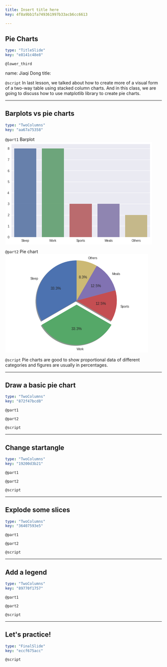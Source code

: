 ```yaml
---
title: Insert title here
key: 4f8a9bb1fa749361997b33acb6cc6613

---
```

## Pie Charts

```yaml
type: "TitleSlide"
key: "e8141c48e8"
```

`@lower_third`

name: Jiaqi Dong
title: 


`@script`
In last lesson, we talked about how to create more of a visual form of a two-way table using stacked column charts. And in this class, we are going to discuss how to use matplotlib library to create pie charts.


---
## Barplots vs pie charts

```yaml
type: "TwoColumns"
key: "aa67a75358"
```

`@part1`
Barplot
![Barplot](data:image/png;base64,iVBORw0KGgoAAAANSUhEUgAAAdkAAAFKCAYAAABRtSXvAAAABHNCSVQICAgIfAhkiAAAAAlwSFlz%0AAAALEgAACxIB0t1+/AAAADl0RVh0U29mdHdhcmUAbWF0cGxvdGxpYiB2ZXJzaW9uIDMuMC4yLCBo%0AdHRwOi8vbWF0cGxvdGxpYi5vcmcvOIA7rQAAGONJREFUeJzt3X10jHf+//HXTEaOE7cjTcZNKZvV%0AtWTROtYqeseWxnKKaqKIo/aGovU9tpVmBVvV/lhbFK2e0q1NQtMqrdquWpZWi6BCpduelp4ibkNu%0A3CQhMvP9o1+zm18lk27nncjk+fhL4son7+tynXnOdc1IHD6fzycAABB0zpoeAACAUEVkAQAwQmQB%0AADBCZAEAMEJkAQAwQmQBADDiCvaCubkXgr0kAAA3rKioRhX+HVeyAAAYIbIAABghsgAAGCGyAAAY%0AIbIAABghsgAAGCGyAAAYIbIAABghsgAAGAn4E58uXbqkadOmqbCwUKWlpZo4caL69OlTHbMBAFCr%0ABYzsunXr1K5dO02dOlWnT5/WmDFjtHHjxuqYDQCAWi3g7WK3262CggJJ0vnz5+V2u82HAgAgFDh8%0APp8v0Ebjxo3T0aNHdf78eb388svq2rVrhdvyCwIAAHVJZb8gIODt4nfeeUctW7bUihUr9MUXXyg5%0AOVlr166tcHu3O0IuV1ilaz46u+Kvr+teTBkalHWmvJ4SlHVC0cKE2TU9AoA6ImBk9+3bp969e0uS%0AOnTooDNnzqisrExhYdcPaX5+UcBv6vV6v+eYdUew7gR4vQFvUNRZ3G0BEEw/6Ffd3XLLLTpw4IAk%0A6fjx42rQoEGFgQUAAP8W8Eo2Pj5eycnJGjVqlK5evapZs2ZVw1gAANR+ASPboEEDLVq0qDpmAQAg%0ApPATnwAAMEJkAQAwQmQBADBCZAEAMEJkAQAwQmQBADBCZAEAMEJkAQAwQmQBADBCZAEAMEJkAQAw%0AQmQBADBCZAEAMEJkAQAwQmQBADBCZAEAMEJkAQAwQmQBADBCZAEAMEJkAQAwQmQBADBCZAEAMEJk%0AAQAwQmQBADBCZAEAMEJkAQAwQmQBADDiCrTBm2++qfXr1/s/zs7OVlZWlulQAACEgoCRHT58uIYP%0AHy5J2r17t/7+97+bDwUAQCj4XreLly5dqkcffdRqFgAAQkqVI/vpp5+qRYsWioqKspwHAICQEfB2%0A8TVr1qzRkCFDAm7ndkfI5QqrdBunk/dbVSQqqlFQ1nE6HUFZJxQF6xgDQCBVjmxmZqamT58ecLv8%0A/KKA23i93qp+2zonN/dCUNbxen1BWScUBesYA4BU+RP3Kl1Snj59Wg0aNFB4eHjQhgIAINRVKbK5%0Aublq1qyZ9SwAAISUKkU2NjZWy5cvt54FAICQwjuQAAAwQmQBADBCZAEAMEJkAQAwQmQBADBCZAEA%0AMEJkAQAwQmQBADBCZAEAMEJkAQAwQmQBADBCZAEAMEJkAQAwQmQBADBCZAEAMEJkAQAwQmQBADBC%0AZAEAMEJkAQAwQmQBADBCZAEAMEJkAQAwQmQBADBCZAEAMEJkAQAwQmQBADBCZAEAMFKlyK5fv16D%0ABw/W0KFDtW3bNuORAAAIDQEjm5+fr6VLl2rVqlVatmyZtmzZUh1zAQBQ67kCbbBz50717NlTDRs2%0AVMOGDTV79uzqmAsAgFovYGRzcnJUUlKi8ePH6/z585o8ebJ69uxZ4fZud4RcrrBK13Q6eSm4IlFR%0AjYKyjtPpCMo6oShYxxgAAgkYWUkqKCjQkiVLdOLECSUmJmrr1q1yOK7/IJ6fXxRwPa/X+/2mrENy%0Acy8EZR2v1xeUdUJRsI4xAEiVP3EPeEkZGRmp2267TS6XS23atFGDBg2Ul5cX1AEBAAhFASPbu3dv%0A7dq1S16vV/n5+SoqKpLb7a6O2QAAqNUC3i72eDzq37+/HnroIUnS9OnTeU0VAIAqqNJrsgkJCUpI%0ASLCeBQCAkMIlKQAARogsAABGiCwAAEaILAAARogsAABGiCwAAEaILAAARogsAABGiCwAAEaILAAA%0ARogsAABGiCwAAEaILAAARogsAABGiCwAAEaILAAARogsAABGiCwAAEaILAAARogsAABGiCwAAEaI%0ALAAARogsAABGiCwAAEaILAAARogsAABGXIE2yMzM1OOPP6727dtLkm699ValpKSYDwYAQG0XMLKS%0A9POf/1wvvPCC9SwAAIQUbhcDAGCkSpE9dOiQxo8frxEjRujjjz+2ngkAgJAQ8HZx27ZtNWnSJN1/%0A//06duyYEhMTtWnTJoWHh193e7c7Qi5XWKVrOp1cQFckKqpRUNZxOh1BWScUBesYA0AgASPr8XgU%0AFxcnSWrTpo1uuukmnT59Wq1bt77u9vn5RQG/qdfr/Z5j1h25uReCso7X6wvKOqEoWMcYAKTKn7gH%0AvKRcv369VqxYIUnKzc3VuXPn5PF4gjcdAAAhKuCV7L333qvf//732rJli0pLSzVr1qwKbxUDAIB/%0ACxjZhg0batmyZdUxCwAAIYV3IAEAYITIAgBghMgCAGCEyAIAYITIAgBghMgCAGCEyAIAYITIAgBg%0AhMgCAGCEyAIAYITIAgBghMgCAGCEyAIAYITIAgBghMgCAGCEyAIAYITIAgBghMgCAGCEyAIAYITI%0AAgBghMgCAGCEyAIAYITIAgBghMgCAGCEyAIAYITIAgBghMgCAGCkSpEtKSlRv379tHbtWut5AAAI%0AGVWK7EsvvaQmTZpYzwIAQEgJGNnDhw/r0KFDuvvuu6thHAAAQocr0AZz585VSkqK3n777Sot6HZH%0AyOUKq3Qbp5OXgisSFdUoKOs4nY6grBOKgnWMASCQSiP79ttvq2vXrmrdunWVF8zPLwq4jdfrrfJ6%0AdU1u7oWgrOP1+oKyTigK1jEGAKnyJ+6VRnbbtm06duyYtm3bplOnTik8PFzNmzfXHXfcEfQhAQAI%0ANZVGduHChf4/L168WK1atSKwAABUES+OAgBgJOAbn66ZPHmy5RwAAIQcrmQBADBCZAEAMEJkAQAw%0AQmQBADBCZAEAMEJkAQAwQmQBADBCZAEAMEJkAQAwQmQBADBCZAEAMEJkAQAwQmQBADBCZAEAMEJk%0AAQAwQmQBADBCZAEAMEJkAQAwQmQBADBCZAEAMEJkAQAwQmQBADBCZAEAMEJkAQAwQmQBADBCZAEA%0AMOIKtEFxcbGSkpJ07tw5Xb58WY8++qjuueee6pgNAIBaLWBkt27dqtjYWP3mN7/R8ePH9cgjjxBZ%0AAACqIGBk4+Li/H8+efKkPB6P6UAAAISKgJG9JiEhQadOndKyZcss5wEAIGRUObKvv/66Pv/8cz3x%0AxBNav369HA7HdbdzuyPkcoVVupbTyfutKhIV1Sgo6zid1//3QfCO8ZbH/ico64Sqvi8sCMo6L/y/%0Ad4OyTih6LGlQTY+AAAJGNjs7W5GRkWrRooV++tOfqqysTHl5eYqMjLzu9vn5RQG/qdfr/f6T1hG5%0AuReCso7X6wvKOqEoeMeY87gynMv2gnWM8cNU9sQ94CXl3r179eqrr0qSzp49q6KiIrnd7uBNBwBA%0AiAoY2YSEBOXl5enhhx/Wb3/7W82YMYPbvQAAVEHA28X169fXn//85+qYBQCAkMIlKQAARogsAABG%0AiCwAAEaILAAARogsAABGiCwAAEaILAAARogsAABGiCwAAEaILAAARogsAABGiCwAAEaILAAARogs%0AAABGiCwAAEaILAAARogsAABGiCwAAEaILAAARogsAABGiCwAAEaILAAARogsAABGiCwAAEaILAAA%0ARogsAABGiCwAAEZcVdlo3rx5+uSTT3T16lX97ne/03333Wc9FwAAtV7AyO7atUtfffWVMjIylJ+f%0AryFDhhBZAACqIGBku3fvrs6dO0uSGjdurOLiYpWVlSksLMx8OAAAarOAr8mGhYUpIiJCkrRmzRrd%0AeeedBBYAgCqo0muykrR582atWbNGr776aqXbud0Rcrkqj7DTyfutKhIV1Sgo6zidjqCsE4qCd4w5%0AjyvDuWwvWMd41z/mB2WdUPSLX/7+B319lSK7fft2LVu2TMuXL1ejRpX/o+bnFwVcz+v1Vm26Oig3%0A90JQ1vF6fUFZJxQF7xhzHleGc9kex9heVY5xZU92Akb2woULmjdvnl577TU1bdr0+00HAEAdFjCy%0A7733nvLz8zVlyhT/5+bOnauWLVuaDgYAQG0XMLLx8fGKj4+vjlkAAAgpvHMDAAAjRBYAACNEFgAA%0AI0QWAAAjRBYAACNEFgAAI0QWAAAjRBYAACNEFgAAI0QWAAAjRBYAACNEFgAAI0QWAAAjRBYAACNE%0AFgAAI0QWAAAjRBYAACNEFgAAI0QWAAAjRBYAACNEFgAAI0QWAAAjRBYAACNEFgAAI0QWAAAjRBYA%0AACNEFgAAI1WK7Jdffql+/fopLS3Neh4AAEJGwMgWFRVp9uzZ6tmzZ3XMAwBAyAgY2fDwcL3yyiuK%0Ajo6ujnkAAAgZroAbuFxyuQJu5ud2R8jlCqt0G6eTl4IrEhXVKCjrOJ2OoKwTioJ3jDmPK8O5bC9Y%0Ax/gwx7hCP/QYV72eVZSfXxRwG6/XG+xvGzJycy8EZR2v1xeUdUJR8I4x53FlOJftcYztVeUYVxZi%0AnooDAGCEyAIAYCTg7eLs7GzNnTtXx48fl8vl0vvvv6/FixeradOm1TEfAAC1VsDIxsbGKjU1tTpm%0AAQAgpHC7GAAAI0QWAAAjRBYAACNEFgAAI0QWAAAjRBYAACNEFgAAI0QWAAAjRBYAACNEFgAAI0QW%0AAAAjRBYAACNEFgAAI0QWAAAjRBYAACNEFgAAI0QWAAAjRBYAACNEFgAAI0QWAAAjRBYAACNEFgAA%0AI0QWAAAjRBYAACNEFgAAI0QWAAAjrqps9Oyzz+rAgQNyOBxKTk5W586drecCAKDWCxjZ3bt368iR%0AI8rIyNDhw4eVnJysjIyM6pgNAIBaLeDt4p07d6pfv36SpJiYGBUWFurixYvmgwEAUNsFjOzZs2fl%0Adrv9Hzdr1ky5ubmmQwEAEAocPp/PV9kGKSkpuuuuu/xXsyNGjNCzzz6rdu3aVcuAAADUVgGvZKOj%0Ao3X27Fn/x2fOnFFUVJTpUAAAhIKAke3Vq5fef/99SdJnn32m6OhoNWzY0HwwAABqu4DvLr799tvV%0AqVMnJSQkyOFwaObMmdUxFwAAtV7A12QBAMB/h5/4BACAESILAICRkIxsenq6HnroIY0aNUoPPvig%0AduzYodGjR+vLL7+s6dFCxqBBg3T06FH/x3Fxcfrggw/8H0+cOFHbt2+vdI2cnBwNHTrUbMba7Hrn%0A8H/r4sWL+uijj4I4XejIycnRT37yE+3fv7/c54cNG6akpKTvtRaPMd919OhRjR8/XsOGDdOQIUM0%0Ae/ZslZSU6MSJE/r0008lSUlJSdq6dWsNT2on5CKbk5OjN954Q+np6UpLS9P8+fP14osv1vRYIadH%0Ajx7as2ePJCkvL0/FxcX+jyXpwIED6tatW02NV6sF+xz+7LPP9PHHHwdxwtDSunVrbdiwwf/xkSNH%0AdP78+RqcKDR4vV5NnjxZY8aM0VtvvaV169apVatWSklJ0a5du/yRDXVV+gUBtcnFixd1+fJllZaW%0Aql69emrbtq3S0tI0evRo/98nJyersLBQZWVlmj59ujp06KC9e/fq+eefl8vlUosWLTR79mxlZWXp%0AlVdeUXh4uE6cOKH+/ftrwoQJNbyHN4YePXron//8p4YNG6Z9+/Zp8ODB+uSTTyRJhw8f1s0336yD%0ABw9qwYIFcrlc8ng8eu6557RhwwZ9+OGHOnPmjKZOnepf74MPPlBaWpqWLVumsLCwmtqtG0Jl53Bs%0AbKyys7N1+fJlLViwQK1atdK8efO0b98+lZWVaeTIkXrggQc0evRotW/fXpKUmZmpixcvqm3btmrV%0AqpUWLlyo+vXrKzIyUvPnz1e9evVqeI9rVpcuXbRjxw6VlZUpLCxMf/vb39SrVy+VlJRc93HB6XRq%0A2rRpOn36tIqKijR58mTdc889/vX+9a9/6Y9//KPCw8MVHh6uBQsWqHHjxjW4hzXjo48+Utu2bdWz%0AZ0//58aOHau+fftq06ZN8ng8atGihaRvz9G0tDSdPHlS8+fPV8eOHZWenq53331XTqdT/fr10yOP%0APKLFixfr2LFjysnJ0csvv6wpU6boypUrunLlimbMmKFOnTrV1O5WKOSuZDt06KDOnTurb9++SkpK%0A0nvvvaerV6/6/37lypXq06ePVq5cqVmzZmnu3LmSpGeeeUYvvvii/vrXvyoyMlIbN26UJGVnZ+tP%0Af/qTMjIy9Oabbyo/P79G9utG0717d39U9+7dqzvuuENlZWUqKSnRnj171KNHD82cOVMLFixQWlqa%0AmjRponfffVeSdPLkSaWnp8vj8Uj69srhpZde0vPPP1/nAytVfg673W6lpqZq0KBBWrlypfbs2aOv%0AvvpKr7/+ulauXKklS5b4f7Z4+/btNWPGDI0bN05xcXGKj49XWlqakpKSlJaWpoEDB6qgoKAmd/WG%0AUK9ePXXp0kWZmZmSpC1btuiuu+6SdP3HhcLCQvXu3VtpaWlatGiRFi9eXG69tWvXasSIEUpNTdWv%0Af/3rOvtjaL/++mt17Nix3OccDoc6duyo22+/XYmJierbt6//8ytWrFBiYqLWrVunY8eOaePGjVq9%0AerXS09O1adMmnThxQpJUWlqqVatWaefOnfJ4PEpNTdX8+fN17ty5at/Hqgi5K1lJmjdvng4fPqzt%0A27dr+fLlWr16ta79T6WsrCzl5eVp/fr1kqTi4mKdPXtWR44c0eTJkyVJRUVFcrvd8ng86tKlixo0%0AaCDp2wetY8eOlftZznVV06ZNFRERodOnT+vAgQOaMmWKOnfurP3792vv3r365S9/qU2bNvmfqV67%0AvdyxY0f97Gc/k8PhkPTt8Z84caLmzp2rRo0a1eQu3VAqOoevXRV07dpVH374obKzs9W9e3dJUkRE%0AhH784x/ryJEjknTdX0k5YMAAzZw5U4MGDdLAgQP56W3/Z8CAAdqwYYNuuukmeTweRUREVPi40Lhx%0AYx08eFAZGRlyOp3feaLSt29fzZo1S998843i4uIUExNTE7tU4xwOh8rKyr7zeZ/PJ6ez/PXdtZeW%0APB6PDhw4oIMHD+rIkSNKTEyUJF26dEnHjx+X9O/zumvXrlq4cKFmzJih++67T3feeafl7vzXQi6y%0APp9PV65cUUxMjGJiYjR69Gjdf//9/iuBevXqKSUlRbfddpv/awoLCxUdHa3U1NRya2VmZsrr9ZZb%0AG//Wo0cPbd++XQ6HQ/Xr11e3bt2UlZWlgwcP6sknnyx3vEpLS/1h/c/bk6dOndLgwYO1atUqzZkz%0Ap9r34UZU2Tl87Zj6fD45HA7/Mb2mtLTU/wB2vdvADzzwgPr06aPNmzdrwoQJWrRoUZ2NwH/q2bOn%0Ann76aUVFRal///6Svj1+13tcWLdunQoLC7Vq1SoVFBTowQcf/M5aa9as0datW5WUlKQnn3xSv/jF%0AL6ptX24UP/rRj7R69epyn/P5fDp06JD69OlT7vP/eQfL5/OpXr16uvvuu/X000+X227Xrl3+8zo6%0AOlrvvPOOMjMztXr1au3fv1+TJk0y2pv/XsjdLl6zZo1SUlL8D0YXLlyQ1+tVZGSkpG9ff9m8ebMk%0A6dChQ/rLX/6iJk2a+D+WpNTUVH3xxReSvn19pbi4WJcvX9ahQ4fUtm3bat6jG1ePHj2UkZGhrl27%0ASvr22ei2bdsUFRWl6OhoORwO/y2e3bt3KzY29jtrtGvXTrNmzdLRo0d5B+z/qewc3rt3ryRp//79%0AiomJUWxsrP8256VLl3T06FHdcsst5dZzOp3+J5lLly6Vy+VSfHy84uLidPjw4WrcsxtXeHi4unfv%0Arrfeekv33nuvJFX4uJCfn6+bb75ZTqdT//jHP3TlypVya6WlpamgoECDBw/WmDFj9Pnnn1fvztwg%0AevXqpZycnHL/6+C1115Tt27d1LRp03Iv4/3/OnXqpMzMTBUXF8vn8+mZZ55RSUlJuW127NihHTt2%0AqHfv3kpJSVF2drbZvvwQIXclO3ToUH399dcaPny4IiIidPXqVU2fPl0rVqyQJI0aNUpPPfWUHn74%0AYXm9Xv3hD3+QJM2ZM0dPPfWU/9lrfHy8srKyFBMTo+TkZH3zzTdKSEiok29gqEj37t01adIkjR8/%0AXpIUGRmpgoIC/epXv5IkzZ49W1OnTpXL5VLr1q01cOBA/236/+RwODRnzhyNHz9eb7zxRp3/2diV%0AncMnTpzQuHHjdOHCBS1evFgej0exsbEaOXKkrl69qqlTpyoiIqLceh07dtT8+fPVvHlztWzZUmPH%0AjlXjxo3VuHFjjR07tob28sYzYMAA5eXllXvZ4nqPCw0bNtSECRO0f/9+DRs2TM2bN9eSJUv8X9Om%0ATRs9/vjjatSokcLDw/Xcc8/VxO7UOKfTqRUrVmjmzJlatGiRfD6fYmNjNX36dGVlZWnatGlq1qzZ%0Adb+2ZcuWSkxM1MiRIxUWFqZ+/fqpfv365bZp06aNnnjiCS1fvlwOh0OPPfZYdezW98aPVaxEZmam%0A0tPT9cILL9T0KIBGjx6tlJQU3XrrrTU9CoAqCrnbxQAA3Ci4kgUAwAhXsgAAGCGyAAAYIbIAABgh%0AsgAAGCGyAAAYIbIAABj5X7vV0F8jOwl2AAAAAElFTkSuQmCC)


`@part2`
Pie chart
![Pie chart](data:image/png;base64,iVBORw0KGgoAAAANSUhEUgAAAcwAAAE9CAYAAACGFVI6AAAABHNCSVQICAgIfAhkiAAAAAlwSFlz%0AAAALEgAACxIB0t1+/AAAADl0RVh0U29mdHdhcmUAbWF0cGxvdGxpYiB2ZXJzaW9uIDMuMC4yLCBo%0AdHRwOi8vbWF0cGxvdGxpYi5vcmcvOIA7rQAAIABJREFUeJzs3Xd4XPWZ8P3vmSZp1Ltky7IsuYB7%0Ax8YFXABDYkLvJZB9spvNJtkneRKSXUiy2STP+/KyEEIaAWLAmOKYDgFcwLjIlm0kuajY6r2X0fR6%0A3j9khI0LkjzynJHuz3XlIhrN+c09lnTu+dVbUVVVRQghhBDnpQt1AEIIIUQ4kIQphBBCDIIkTCGE%0AEGIQJGEKIYQQgyAJUwghhBgESZhCCCHEIEjCFEIIIQbBEOoAhBDho76+nt/+9rd0dHQQCASYP38+%0AP/7xj+nu7qazs5PZs2fz05/+lGuuuYZVq1aFOlwhgkp6mEKIQQkEAnzve9/j/vvv5/XXX+fNN99k%0A/PjxPPLII+zfv58jR46EOkQhRpT0MIUQg7Jnzx5ycnJYunTpwGMPPPAAa9asYevWraSnp5OZmQlA%0AQUEBL730Ei0tLTz22GNMnz6dTZs28e6776LT6Vi7di0PPvggTz31FA0NDTQ2NvL000/z7//+73g8%0AHjweDz//+c+ZMWNGqN6uEGeQhCmEGJTq6mqmT59+2mOKojB9+nTsdjtr1qxhzZo1bNu2DUVReO65%0A53j11Vd58803iY2N5cMPP+SVV14B4M4772TdunUAeL1eXn755YGk+9vf/paGhgZqamou+nsU4nxk%0ASFYIMSiKouD3+894XFVVdLrTbyULFiwAID09HZvNxtGjR6mrq+O+++7jvvvuw26309TUBMDs2bMB%0AmDt3LsXFxfz85z+nrq6OlStXjvA7EmJopIcphBiU3NzcgR7i51RVpbKykhUrVpz2uF6vP+05RqOR%0AK6+8kl/96lenPW///v0YjUYA0tLSePvttykoKOCVV16huLiYf/u3fxuhdyPE0EkPUwgxKMuWLaOx%0AsZFPP/104LHnn3+eBQsWkJCQgM/nO+e1M2bMoKCgAKfTiaqq/PrXv8blcp32nPz8fPLz81m+fDmP%0APPIIx44dG7H3IsRwSA9TCDEoOp2O5557jl/84hc8+eSTqKrKzJkzefjhhykqKuKhhx4iKSnprNeO%0AGzeO++67j7vvvhu9Xs/atWuJjIw87TnZ2dn8+Mc/5tlnn0VRFL7//e9fjLclxKApUg9TCCGE+Goy%0AJCuEEEIMgiRMIYQQYhAkYQohhBCDIIt+hBgB/oBKR4+Dti4HXX0ubE4PdocXm7P/f/aT/7U5PNhd%0APnz+AKqqEgioTMlUufGS/aDoUFBAUdDpjOiNZgyGSPTGqJP/Pwq9MQqDMQq9MRpTZAIRUckYI2JC%0A/faFGJUkYQoxTH5/gPo2K43tNlq77LR19yfI1m47HT1O/IHhradzucHvc53lGz2Dul6nN2GKSiIi%0AKomIqOT+/5qTiYxJJyLq7KtYhRBfTRKmEIPg8weoa+mjstFCVWMvlY291Lb04fUFgv5abvdZkuUQ%0ABPweXLZWXLbWM76nN5oxx40nOi4Lc2wW5rgsIsySRIUYDEmYQpyF1eHhcEUHRyo7qWjopW6EkuPZ%0AeL2eEWvb73Vg7arA2lUx8JjeaMYcO57o+Gxik/KISchBpzeOWAxChCvZhykE4PX5Ka3ppvhEB8Un%0A2qlusjDMEdULlp3Qx4OXha5UlqIzEB2fTVzyFOKSp2GOG4+iyPpAISRhijGrtcvOvqMtFB1vp6Sm%0AG4/3zIPFQyHUCfPLDMZoYpOnEJ9yCQlpM9AbIr/6IiFGIRmSFWNKe4+DPcXN7D7cRGVDb6jDCQs+%0Ar52e1mJ6WotRdAbikqeRlDGH+NQZ6A2mUIcnxEUjCVOMel0WJ3sON7OnuInj9T3ImMrwqQEflo4S%0ALB0lKDoj8amXkpQ+h/jUS2XeU4x6kjDFqOT1+dld3MzWgjpKa7okSY4ANeClt+0IvW1H0OkjSEib%0AQWrWEmISJ4U6NCFGhCRMMaq0dTv4IL+GbQfq6bOP3GpTcbqA3013SyHdLYVExWaSmrWUpMz56A0R%0AoQ5NiKCRRT8i7AUCKp+Vt/GP/FoKy9tCtro1WLS26Ge4dIZIkjPnkzrhcqJi0kMdjhAXTHqYImw5%0A3T4+yK/lH/k1tHU7Qh2O+JKAz0VHQz4dDfnEJOaSPnEF8akzUBQl1KEJMSySMEXYcbi8vLu7mrd3%0AVWN1yLBrOLD1VGPrqSYqNpPMSWtJSJ8liVOEHUmYImzYnF7e3VXFO7ursTm9oQ5HDIPT2kL1kY1E%0ARqeTmbuWxIzZciiCCBsyhyk0z+rw8PanVby3pxq7yxfqcEbcaJnDHIzI6DQycteQlDFXEqfQPEmY%0AQrNcbh9v7KzkrU+rcLpHf6L83FhKmJ+LMKcyfso6EtNnhzoUIc5JhmSF5qiqyo6DDWz8oJTuPneo%0AwxEXgdvRQfXhjcQkTCJr2nqi4yeEOiQhziA9TKEppTVdPP3mUaqbLKEOJWTGYg/zdAqRieuZOG0R%0AMXFybq3QDulhCk3o7nOx4d0SdhY2hjoUEWIGUxzvvtmDonzCFddMY/GyHHR6md8UoScJU4RUIKDy%0Azu4qNn1YhstzcepNCm1raZ+Ox60APra+XULxgXquvWkWE3OTQx2aGOMkYYqQaWy38vjLn1HRMHaH%0AX8Xp+hzRHCg4/RD39hYrL/wxn1nzx3P1N2YQHSPH7YnQkIQpLrpAQOWtTyvZ+EEZPr9MoYt+qgrH%0AjuWe8/tHC5uoqejkG3fOJW9a2kWMTIh+kjDFRdXUYeOxjQeobLKGOhShMS2difT0JJ73OTarm03P%0AFHDZilzWfu1S9AaZ2xQXjyRMcVF80assxecPdTRCa7w+hdLSyYN7sgoFu6qpq+zkpnvmk5IeO7LB%0ACXGSfDwTI67L4uT/PLmTDe9JshRnV9s4DrcrakjXtDb38czvdvPZvtoRiUmIL5MephhRxSfa+e2G%0AApyyAlacg8NlpOJEzrCu9Xr8vL/lKJXlHay/bQ7maFNwgxPiFJIwxYhQVZW/vV3MW7vrAKlKIc7t%0AeGUOqqq/sDaOtdLc0MsNd85j0pSUIEUmxOlkSFYEndXh4f/8bgdv7a5HkqU4n25LNM1NmUFpy2px%0A8dLT+9j+Xil+v4xoiOCTHqYIquN13fzyr3uwuWS7iDi/QABKyga50GeQVBXyP6miobaHOx5cRJRZ%0AhmhF8EgPUwTNOzuP85OndkmyFIPS1J5CnyV+RNpuqOlmw1N76elyjEj7YmyShCmC4slN+3jm3XIC%0AqgzBiq/m8eooC3Lv8ss622387ak9NDf0jujriLFDEqa4IF6fn5888SHbC9tDHYoII9X14/F6Rn64%0A1G5188Kf8jlR2jbiryVGP0mYYtisdhf/+tv3KWuUmpVi8GwOE1WVEy/a63k9fl7bcFD2a4oLJglT%0ADEtjWy//8tsPaLXIfKUYmrITuVzsW48aUHl/y1F2vF+GlAAWwyUJUwxZcVkj//74J/S55NdHDE1H%0ATyztbaE7OH3vx5W8uakIv0+2nYihk20lYkh2H6rg8deO4QtIshRD4w9ASemUUIfBsaImrH0ubn9g%0AEZFRxq++QIiT5K4nBu2j3UckWYpha2hJw26LCXUYANRVdbHhqT3YrTL/LgZP7nxiUN7aepA/v10l%0AyVIMi9ujp7w8L9RhnKajzcamv+7H5fSGOhQRJuTuJ77SWx8d4PmtjfhV+XURw1NROwG/T3vDn63N%0Afbz8bAFejy/UoYgwIHdAcV5vfXSA57c1SbIUw9Znj6SuJivUYZxTY20Pr204NCILgRobG5k2bRrF%0AxcWnPX7zzTfz05/+dEht3XvvvZw4cSKY4YkhkrugOCdJluJCqSqUlOeh9VtN9YkO3thUSCAQ/C0n%0AEyZM4L333hv4uq6ujr6+vqC/jhh5skpWnNU/Pj7IC5IsxQVq64qnuzM51GEMStmRFt7bfJj1t89B%0AUYJ3xOOcOXPIz8/H7/ej1+t5//33WbZsGS6Xi0OHDvH4449jMBjIzMzkv//7v9HpdDz00EO0tbXh%0AcDj43ve+x6pVqwbaKy0t5b/+678wmUyYTCaeeOIJ4uLighavODe5G4ozfLy7kL99WI9PkqW4AD6/%0AQklZ6LeRDEXxwQa2vlMS1DaNRiNz5syhoKAAgB07dnDFFVcA8Otf/5o//elPvPjiiyQnJ/Phhx9i%0AsVhYvnw5L730Ek8++SRPPfXUae298cYb3HnnnWzcuJF/+qd/oqOjI6jxinOTHqY4zb6Dh3nm/Src%0AfimLJC5MXVMGLoc51GEMWcGuGiIjjVxxzbSgtblu3Tree+89UlJSSE9Px2w209nZSV1dHd/73vcA%0AcDgcJCYmEhcXx9GjR3nttdfQ6XT09p5+ePyaNWv45S9/SW1tLddddx15edpafTyaScIUA8qOV/GX%0At8qxeSNDHYoIc063nhMnckMdxrB9uvUEkVFGLlsZnPewdOlSfvWrX5Gamso111wD9Pc809LS2Lhx%0A42nPffPNN7FYLLz88sv09vZyyy23nNHWli1b+OSTT/jpT3/KT37yE5YsWRKUOMX5yZibAKCxuZUn%0AXj5At0uSpbhwJ6pyCPj1oQ7jgnz0TgmHDzYEpS2TycSiRYt4/fXXWb16NQDx8f21QCsrKwHYuHEj%0A5eXl9PT0kJWVhU6nY9u2bXg8ntPaeumll+jt7eX666/n/vvvp6ysLCgxiq8mPUxBT6+F/3n+E1ps%0A4Td8JrSn12qmsWF8qMO4cCq89/cjJKfFkDUx8YKbW7duHd3d3cTGxg489pvf/Iaf/exnA73N22+/%0AnZiYGL7zne9QXFzMzTffTEZGBn/4wx8GrsnOzuYHP/gBsbGxmEwm/u///b8XHJsYHEWVo/vHNJfL%0AzW//9CZFTZGAFH/WguyEPh687EiowxgWVYX8g7Pp7UkIdShBExsXyf/63yuIiZPRl7FOhmTHML/f%0Az19feocjzRFIshTB0NyRNKqSJYC1z8XfX/wMv18qnIx1MiQ7Rqmqyua3PmJvhSJ7LcPQzv31vL+j%0AElWFpIRIHrhtNplppx9sfqC4mTc/PIHHGyA2xsS3bp/NhHFxVNb28PSmIgD++e55TM7pH260O7z8%0A5ql8HvnBMqIih35r8PoUykonX/ib06CGmm62vl3CtTfNCnUoIoTkTjlG7dl3iG1FFhwaPN9TnF9T%0Aq5WX3yrlZ99dymMPr2bx3HE8ven0o9c6ux0899oRfvjtxfzPI6u5bN4Xz3njg+N8+665fPuuubzx%0AwfGBaza/V8b6tZOHlSwBahrG4XaP3mHLg3trOXwoOIuARHiShDkGVdfU88aOMjqcssgnHDW1WslI%0AjSYpIQqAGVNTaGw5/ag1vV7Hv90/n9Sk/p/xzKkptLTbAGjtsJOTFU9OVjytHXYAahsstHbYWbpg%0AeIt17E4jlRU5w3xH4eMfrx+lo80a6jBEiEjCHGNsdgeb3tpJVa8cpRWupkxKor3TTkNzH6qqcqC4%0AhZnTUk97TmJ8JLMuSQPA7w+wq6CBBbMyAFAUBRUIqCo6nYKqqrz4xjFuvGYqT234jP/v6QJqGnq/%0A/LLnVV45CVUN720kg+H1+Hn9xc/wev2hDkWEgMxhjiGBQIBXtnzAkZZoVFnkE7YS4yO5ff2l/Oz/%0A/ZTICAOREXoe+f6ysz73g53VvPnBcdJTo/nh/1oMQE5WPMeruvD7VSZNiGfnvnqmTkqkuLSd+bPS%0AuXRyMn98oZBHfnD2Nr+syxJDa3NG0N6f1rW3WvnwzWOsv21OqEMRF5n0MINk06ZN3Hbbbdxzzz3c%0Acsst5Ofna64cz/ZP9pJf4cXll89J4ay2wcJbH1Xwu1+s4dlHr+WO6y/lsb8e4Gw7xK69Mpen/591%0AXHtlLr98fA8ej59bvjaNv79/nDc+PMHVKyexbXctN66bSm1jL5MmJJCUEEVnt3NQsQQCUDJKF/qc%0AT1FBPceKmkIdhrjI5M4ZBI2NjWzevJktW7ZgNBqpra3l4YcfDmrFgwtVdrySbfur6HRe+AZsEVrH%0ATnQwJTeRlJPzk0vmj+dPLxZhtXmIi40A+uc5u3tdzLokFUVRuHxhFs///SjN7TZysuL51Y9WAPDs%0Aq4e54ZopRJgMnJpv/YHBbaFobEvF2jc2h/ff+/sRxk1IICklOtShiItEephBYLPZcLvdeL1eAHJy%0AcnjppZdO+/73v/997r//fu655x7Ky8sBOHToEHfddRf33XcfDz30EB6Ph4KCAv7pn/6Jf/3Xf+WG%0AG27gz3/+8wXHZ7H08c6Hu2TecpTITIuhoroHq73/yLTikjYS4iKIjfniwPw+m4c/byykx+IC4Hh1%0AF/6ASlryFwu9Kmt76O5xsnjuOADGZ8RSXd9De6edhEFs0vd4dZSXjd2Dvz1uH+/9/XCowxAXkfQw%0Ag+CSSy5h9uzZrFmzhiuuuIKVK1dy9dVXD3z/hRdeYMWKFdx6661UVlbym9/8hg0bNvDrX/+a559/%0AnoSEBB599FE+/PBD0tPTOXbsGDt27MBgMHDttddyxx13kJg4vJ6hqqq8+48dlHdG4w2M/kUZY8GC%0AWRnUNPTyi//ZjaJAVKSR7z+4kKq6Xv7+fjk/++5SLp2czA3XTOW3f8gnEACjQce/fXMB5qj+bUSB%0AgMpLb5bwL/fMHWj32itzefzZA7zuPsEDt371fsPKuiy83rFd1aa2sovDhxqYs3BCqEMRF4EcjRdE%0AVVVV7N69m3feeYfo6GhUVeXnP/85jz76KN3d3URH9w/dOJ1O/vKXv3DVVVcxc+ZMoL+0z7p165g9%0AezZ/+9vfePrppwH453/+Z7773e8ye/bsYcVUcKiYzR8VcaI7KThvUoy4cDgaz+owsWv3YmSQCswx%0AJr770CqizGP7w8NYID3MIFBVFY/HQ15eHnl5edx7771ce+21+Hw+oL+MzyOPPMK8efMGrrFYLGct%0A7VNQUEDglPmjC/k809NrYcfuQ9T0hkfFexE+yk7kIcmyn8PmYfu7Zay/XVbNjnbyGx8EW7Zs4ZFH%0AHhlIblarlUAgQHJyf6KaM2cO27dvB/pL+WzYsOGcpX0ASktLcTqduN1uKisrycnJGXJMqqry7gc7%0AqOiKxRuQH7MInvbuODraUr/6iWNI0cF66qu7Qh2GGGHSwwyCm266ierqam699VbMZjM+n4+HH36Y%0A5557DoB77rmHn/3sZ9x1110EAgH+8z//Ezh7aZ+ioiLy8vL4j//4D2pra7njjjuIixv6Yp2CQ8Uc%0ArbbQ6ZShWBE8/gCUjsFtJF9Jhfe3HOHbP7oCvV4+oI5WMoepMQUFBWzatInf//73w26jp9fCMy9s%0A5mBTkuy5DENansOsaUyntGRaqMPQrFXXXsKKtVNCHYYYIfJRaJT5fCi23mKWZCmCyuXRc/x4bqjD%0A0LTd20/Q02UPdRhihEjC1JjLLrvsgnqXh4+WU13fRUOfbKYWwVVRnY1fqtucl88b4B+vHw11GGKE%0ASMIcRbxeH7v2FlBviyOgaueUIRH+LLZI6uuGV8lkrKk63kGJHJs3KknCHEU+/jSfNoufDsforUko%0ALj5VhdLyycjtYvA+ersEt8sX6jBEkMlfwCjR1d3DkWPl1Fjk+DsRXK1diXR3yWrrobBZ3RzcWxPq%0AMESQScIcJbbv3EuHMwKrR04bEcHj8yuyjWSY9n9ajcctvczRRBLmKFBdU091TSN1lphQhyJGmdrG%0ATFzOqFCHEZYcdg+H8mtDHYYIIkmYYU5VVXbu3k+PJwqHV7aRiOBxug1UHJ8U6jDC2r6dVXi9/lCH%0AIYJEEmaYO1pSTmtHF/UW2UYigut4ZQ4BVSrcXAi7zcNn0sscNSRhhjFVVSk4WIzFY8bulf1xInh6%0A+sw0NY4LdRijQv7OKnzSyxwVJGGGsZKyE3R290rvUgRVQIWSMlnoEyy2PjeF++tDHYYIAkmYYWqg%0Ad+mNwia9SxFELe3JWHoTQh3GqLL3k0p8PullhjtJmGGq7HgV7Z3d1MvKWBFEXp9CaVleqMMYdawW%0AF0UFDaEOQ1wgSZhhSFVV9h8oxOaLxOqR3qUInur68XjcclLUSNj7cQV+X+Crnyg0S/YhhKHjFdW0%0AtXfRbJXTV0Tw2J1GqipzLqiNQMBPUfn7lFfv4sY1D2OO6h/aPXpiG7VNhaioJMaN57LZt2Aynr6/%0As62zkk8OPEd01BfDwVkZs5h36XU0tpVQWPIuBkMEKxbcS2x0CgBWexf5xS9z1eXfRado+/N/X6+L%0A4oMNLFg6MdShiGGShBmG9h8owq8z0uWMCHUoYhQpq8hFVS8s6Xx6cAPJCRNOe6y++TB1LYdZt+IH%0AGPQm9ha9TGnVTuZecu0Z1ycnTOCqy//1jMcPl3/I2qXfob27mrLqXSyedRMAn5W+zfzp6zWfLD93%0AYE+NJMwwFh6/ZWJAY1MrLa3ttNqiUJGKJCI4OntjaGtJv+B2Zk5dy+xp15z2WFxsOkvn3IHREImi%0A6EhJnIjF2jqkdj0+J+aoeJLix2O1dwLQ0HqMSFMMqYk5Fxz3xdLRaqWpvjfUYYhhkh5mmDlUeBi9%0AwUCLTY4rE8ERCEBJ6ZSgtHW25JUQm3Ha183t5aQln70QtcPVy8cFf8Xm6CEhNoOFM27AHBWPcvLD%0AoaoGUBQFn9/LsYptLJp5E7sOPQ/A/OnriTEnB+V9jKTDB+sZny2rkMOR9DDDiNvtoaKqjk5nBB6/%0AnMAigqOxLRWbNfaivNaxiu243DYuyVl+xveiIuOYkDGLy+fexdev+D+YI+PJL3554Ht9tg7auqpJ%0Ais/iWMV2JmcvobxmD5fmXsn0vFUcOb71oryHC3WsqFm2mIQpSZhhZP/BIgJqgBar9C5FcLi9OspK%0AL842kqKyf9DQepTVS76NwXDm/HtcTBrzp68nMiIGnU7PrKlX09ZVjc/nZv709ewp3EhD61HGpV1C%0Ae1cVk7Mvo8fSSFJ8Folx4+iyhMe2DZfTy/FjbaEOQwyDDMmGCVVVKS2vxOU30uuWxT4iOKpqJ+Dz%0AjXxJuCPHP6Kjp4a1S7+D0XD2bStOtxU1EMAcFQ+AqvpRAEXRk5qYw3UrfwjAJwXPsmDG9SiKDhW1%0A/7n0/42Ei+KD9cyYK0cPhhvpYYaJiqpaei0W2uyyR04Eh9URQU31hK9+4gXq6m2kpukzrlz04DmT%0AJUBjawm7Pnser88NQHnNHtJTpqDXf/G5vr75MNHmRJITsgGIj0mny9JAV0/dGXOlWlZ9ohOrxRXq%0AMMQQSQ8zTBQWl2AwGOhwaDdhWluO0l2xnYDfh94UTfqsm4iIy6Dz+FaszYcBlYi4caTPvhm98cxh%0A5d7affTW5qOqfozmJNJn34IxKgFbWykdJe+iM0SQueAeTCf34HnsXbQWv8qEy7+DEibbCrSk9Hgu%0AwfzM7HRb2Z7/p4Gvt+37MzpFR2pSLh6vk4/2/H7ge9HmRFZf9m0aWo7S2F7K0jm3Mzl7MVZ7B//Y%0A9TiKoiM+Jp2lc24fuMbnc3Os8mPWLPnngcdmTrmK/OKXUVC4fN5dQXsvI00NqBw+1MDyNcFZbCUu%0ADkUNp3GMMcpud/DU0y/g8EdQ1KrNVYBeZw/1u39P9vLvYzQn0lO9h76mIhJzl9Nbm0/Wkm+j6PS0%0AfLYJozmJ1OlfO+16Z3ctrcWvkr38++hNZtpL3sHn6mPcgnuo/fRxxi/+Fs7uGpzdNaTPuhGApoMb%0ASJq8mqjE0bWvLTuhjwcvOzKir9HWHcehg3NH9DXE+aWkxfCvD60KdRhiCORjeRj4rPgYOp2ODg0P%0AxyqKnox5d2I0JwJgTpmM195BRGw66bNuRKc3oig6opJz8dg7zrheHxFDxtw70JvMA9d7bP3PC/hc%0AGKPiiYwfh/fkHjxbawl6U8yoS5YXg98PpSXSswm1znYbjXU9oQ5DDIEMyYaB6toGFEXR9HCsITIO%0AQ2QcAGrAT1/jIaLTpxMR98XCBr/Xia3lCHFZC8643hSdAieHWgN+L9amImIypp/87ud78FRQdAT8%0AXroqtpM28waaD70IQOr0r2M0y1GBg1HXkoHDISXhtKD4QD1ZExNDHYYYJEmYGtfXZ6W5pQ1nIBJ3%0AGOy97KneQ1fFdkzRyYxbeP/A4y2FL2NrLSF2/NyzJszPdZS+j6V+P5GJOaTnXQn0J2OPrQNnVzWR%0A8ePprthBfPZl9NbsJTF3JSgKnce3kjnvjpF+e2HP5dFzvHxSqMMQJ5UUN3PNDTMxGrX/ty1kSFbz%0Aio6UYjDoNd27PFVi7nLyrv4FCZOWU7/3jwT8XgAy599F3jW/RKc30VL0yjmvT53+NfKu/iXm5Dwa%0A9z9z8rGv01L4ErbWo0SnXYKjq5r47MW4LE1ExGcRETcOt6Xxory/cHeieiIBv1S40Qq3y0dNRWeo%0AwxCDJAlT46pr6gFtD8cCuK1t2DsqAFAUhbjx8wj43Fjq9uE+eW6oTm8kPnsxjo4TZ1zv7KnH2VPX%0Af71OT0LOEly99fi9TqISJzJx5f8ma8m36arYQdqM9SdXxX6xXk1VpWzSV+m1RtFQlxXqMMSXVJW3%0AhzoEMUiSMDWsp9dCc1s7dq9B80fh+T12WotfxeeyAP2rXlH9BHxuOkrfI+D3AWBrKyMiLvOM6732%0ADtqOvI7f6xx4niEq4bTtJ9bmIxjNiUSerIZhiknHbWnA1VNPROyZbYovqCqUlkthaC2qlIQZNmQO%0AU8OKDpdiNBhos478SSwXypycS/KUNTTufwZVVVF0BjLm3YU5ZTK+0nep2/U4AIbIBNJn3wKAteUY%0A9vZSMubcRuz4+XjsndTv+QOgojdGkTn/noH2Az4P3ZUfk7Xk2wOPJU9ZQ2vxq4BCxrw7L+bbDTut%0AnYn0dMuiKC3q6XLQ1WEjOTUm1KGIryD7MDXsby9upqunlyPtCfS65Di8sSLY+zB9foWdexbidskZ%0AxFp1zTdmcNnKs1dwEdohQ7Ia5XS5aOvoJKBCn1v7PUyhXTWNmZIsNU6GZcODJEyNKiuvRKfTYXGb%0ACKhSKFoMj8NloOK4bCPRIr3ez7TxBpYktJJz6BUCXm+oQxJfQeYwNaqhsQWdTkevS3qXYviOV01C%0AVbW9YGysUJQAkYqVBFcrGT0I5wCeAAAgAElEQVTVJFnb4PgX37eeqCB+xvRzNyBCThKmRjW39NfL%0A63FKwhTD090XTXOjrB4OHRWT3km8p4NUSx1pPbXoz7P9qe9YiSRMjZOEqUE9vRZ6ei2gN2Hzyo9I%0ADF0gACVlk0Mdxphj0LuJ8XeTYmsko7OSiJOlygbDcvQYE26/dQSjExdK7sYaVFJWgcFooNtp4vNz%0AVIUYiqaOZPp640Mdxqin0/kwYyHJ0UxGVxWxzt5ht2U9foKA14vOKCcxaZUkTA1qamlDURSsHvnx%0AiKHz+BTKS6V3OSKUAFGKjXhPG+k9NaRYmoPWdMDjwXriBPEzZgStTRFcckfWGFVVB+YvbR75pCmG%0ArrouC49H9u0Gh4pR7yLO20FqXz3pXdUYRvAYRuvxCkmYGiYJU2N6ei047A5MESZs0sMUQ2RzmKiq%0AlBqhF0Kv8xAT6CHZ3khmVyWRHudFe21HfcNFey0xdHJH1piqmjqMJiNunw5PQLYDiKEpO5GLbK8e%0AGkXxY1YsJDpbyOiuIt7eHbJYnA2SMLVMEqbGdHb2oCiK9C7FkHX0xNLelhbqMMKASqTeRry7nfTe%0AGpJ7GzXzEcPR2NR/FrMii/20SO7KGtPR1QOAVeYvxRAEAlBaNiXUYWiUilHvJtbX2T8P2V2N8WT1%0AHK0JuFy4OzqITJMPPlokCVNDVFWlu7s/YcqCHzEUDa1p2KxS7eJzOp2XGLWHZHsTmV2VRLntoQ5p%0A0Bz1DZIwNUoSpob09Fqwn1zwY5cDC8QguT06ysrGdqULRfETpVhJdLWS3l1Joq0z1CENm7OhERYu%0ACHUY4izkrqwhVTX1GE1GAiq4/VqZVRFaV1mbjd831o5QVInQO4j3tJPWW0tqT51m5iEvlKOhMdQh%0AiHOQhKkhHR3dKIqC06tHTvgRg9Fnj6C2JivUYVwEKga9h1h/FynWBjI6qzD5PaEOakQ4ZKWsZknC%0A1BBLXx8ALp9sJxGDU1o+mdG6jUSn8xGt9pLkaCazq5JoV1+oQ7oonI1NoQ5BnIMkTA3ps9oASZhi%0AcFq74unqTA51GEEzUP7K3dZf/qqvNdQhhYTf4cDd0UlEakqoQxFfIglTI1RVxWZzAOCUhCm+gs8P%0ApaXhvo3klPJXfXWkdZ+//NVY4mhokISpQZIwNcLhdOFyuzCZTNLDFF+pvjkDp8Mc6jCG7PPyV8m2%0ARjKHWP5qLHE2NpE4f16owxBfIglTI9o7Ovl8oY8kTHE+Tree48fDYxuJovMTTS9JjhYyuiuJdQy/%0A/NVY4umVfyctkoSpEe3tXRiN/T8OSZjifE5UTyTg1+ifrhIgUmcjwd1Oek91UMtfjSV+e/gctDCW%0AaPSvbuyxWK0oikJABb86Olc9igvXa42isV5L20hOlr/ynSx/1VmDQfWHOqiw57NJwtQiSZgaYbP2%0A/4H4ApIsxdmpKpRo4LzYz8tfJdkbGXeRy1+NFT6bLdQhiLOQhKkRNkf/TccXkAMLxNm1dCbR25Nw%0A0V+3v/xV3ynlr7ouegxjjU+GZDVJEqZGeDz9p5Z4pYcpzsLrUygtybtIr6YSqbcT524j3VJHSk/9%0AKD0aQbukh6lNkjA1wuPxAtLDFGdX0zgOtztqhFr/vPxVFynWejK6qjRb/mqskDlMbZKEqRFud/9+%0ANJnDFF9mdxmpPJET1Db7y1/1knSy/JXZLT0aLfE7HKEOQZyFJEwNUFUVj9eLTqeTHqY4w/GKHFT1%0AwrYaKUqAKKXvZPmrahJt7UGKTowE1e/H53BiMI/UqIIYDkmYGuD2ePD5/JhMOulhitN0WaJpac4c%0AxpX95a/iPO2kWepI66lHJ8fOhRW/3SYJU2MkYWqAy+Um4O+/mfmlhylOCgSgpHTyoJ9v0Lu/KH/V%0AVY1Jjp0Laz6bnYjU1FCHIU4hCVMDbDYHiq4/UaohjkVoR1N7Cta++HN+f6yWvxorZKWs9kjC1ACr%0A1YbBIMfhiX5+nx+PV0fZl3qXp5a/Su+pJnmMlr8aK/wuV6hDEF8iCVMD3F4POl3/3KWqypDsWBdQ%0Aoao+C6/XiEnvIM7b0T8PKeWvxhSd0RjqEMSXSMLUAL/vi7M3ZUhWGFUdvjILy5s2E+GTY+fGKp3J%0AFOoQxJfIkkwNUFVQlP6epfQvx65IxcbUyEouSXHRNzGJ2pRkvDr5Ex2rFOlhao70MDVAPaVfqSjS%0AxxxrDLoAOfE2+qq2EZWSQ0+zBfxeyEymdmIGKXUNJLS2yYepMUZ6mNojCVMDVFWS5FikoJIZ42RC%0AjIXcieOIn34z7bXV+H2+gREHP9A2OZfejHTSamqJtshK2LFCEqb2SMLUAJ3yxbCb9CLGhsRINzlx%0AFsalmFm18mqmTckFwOV0sm/7dipLywYWggG4Y6JpmDWD2M4uUmvqMLllj+VopzPJkKzWSMLUAEXp%0A72UqioJeJ73N0SzK4GNSgpX0GD+LFs5l2WULTkuMkVFRrFq/nlmLF7Nv+3ZaGhrR67/YcmRNScaW%0AlEhSUzPJDU3oAqNr1axPVdnS3srWni4ey5tG0sl5vHc629nf14uqQnZkJPdnjMesP30rVrndxu8a%0A6wauAZgfE8ctaRkUW/t4tb2VSJ2O74yfQLopAoB2j4dnWhr4WXYuOkVbH1d1Rulhao0kTA3Qn7IH%0A06AbXTdA0U+vBMiOt5NhtjFjWh5XrVmOOercx56lpKez/u67qSwt5eDOT7H19aE7mSBUnY6uCVlY%0A0tJIra0jrqNz1IxMPNVYx6TI0/9dDvVZOGi18MjEPCJ0Ov7a3MgH3Z3cnJp+xvWTIqN4aGLuGY+/%0A0dnGQ9mTOOG0s7W7i3szxgHwansLt6dlai5ZAugiJGFqjSRMDTAaDAQCKnq9gkF6mKOMSka0i6wY%0AC5OyUlm76irGZZ55oz+XydOnM2naNAr37OXYoUP4/f6B+U1fhImWaVPoGZdBelUtUaPgZJj1KWlM%0AjjLzTlfHwGOZERF8KzOLqJMfGPKizJQ7hvZenf4AiUYj2YEo9vT2AFBk7SNGr2dylDl4byCIZB+m%0A9kjC1IDYmBj8fh96vUl6mKNIXISH3HgLGYkmVi67gpnTpw0ku6HQ6/UsumIlMxYsYO/WrdSeODHQ%0A2wRwxcZSN2cmce2dpNbVYTxZWzUcnS15jY+IPO3ro3Yr08zRZ72+y+flfxpq6fR6yIqI5K60TBJP%0ASTwB+qc+PIEA73S2c0/GOP7QWA/A7WkZpGpkoY1iMKDIliLNkYSpAbGx0fgD/T1L6WGGvwi9n0kJ%0AVtKi3SycO4sVyxZhMFz4n5o5JpqrbrqR1oYG8rd/TGdrC/rP21UU+tJTsaYkkdzQRFJTM7pRuPr6%0A3c52+nw+1iYmn/G9eIORBbFxXJuUilmvZ3N7K8+0NPKT7EkkGA20etyccNjJiYziva4OrkhIYntP%0AF+uSUlAUeKuznf81LisE7+pMskJWm+QjjAZERESgP/lp0ig9zLClU1QmxtuYl9bGkulp/MuDd7Hq%0AiqVBSZanypgwgRu/eR8r1q0jIiqKwCkLf1S9ns6cbGoWzMWanBTU1w21Le2tFFr7+NGEHCLO0vvK%0AjIjg9rRM4gwGDIrC9SmpHHfYcQcC3J6WyZ+bGjhk7WNWdAzlDjsrExKpczmZGBlJdkQktS7tnKok%0Aw7HaJD1MDYiMMKHX998ApIcZnlLNTibG9jEhM4E1V17PxAnjR/T1FEXh0nlzmTJrJgc//ZTSwqKB%0AldYA3shImi6dhrnXQlp1LZEOx4jGM9Le6mij0ungJ9mTBuYyv8zi8xFQ1YEh2JODNujoH+r9r0n9%0Ah9k/0VDLnWkZ6BSFzzvhKv3DtVphiI0JdQjiLCRhaoBOp8NkNOEP+GUOM8zEmLzkxltIj9ezfOlS%0A5s2ZOax5yuEyGAwsXbOGmQsXsnfrVuqrqk/bhuJIiKd23mwSWttIqWvA4PNdtNiCpdblJL+vl1/m%0ATD5nsgQosvWxu7eHH2fnEKnTs62ni+nmaIyn9EYP9VlINpqYdHKudFxEBDUuJwFVJetLc6WhFJGS%0AEuoQxFlIwtQIk8mI0+VHp/RvQfCrMlquZUadn0kJNtLNLubMuoTVV1yO0Xjhf06qqrKn7iDj4zLI%0ATcoe9HWx8fGsu/VWGmtq2f/xDrrbO06b3+zNzKAvNYWUugYSW9tQNDi/afH5+H/rqwe+frS+Bp0C%0AU6OicfoD/LquauB7yUYTP5qQw2fWPg7b+ngwM4uV8Ym0edz8sqYKRYFxpggezPxiTtIdCPBeVwc/%0Azp408Nj6lDSeaW5EAb6tkflLAJMkTE1SVDmXTROeef5Vek8ee/ZZSxJ2r8xhaJGCyvhYB+Oj+5ic%0Am8XVq5eTlJgQlLZPdFazoWgzVd11KIrClTlLuXP2N0iIjBtSO6qqcuzQIYr25uPxeM7o8ZocDtKq%0Aa4nptQQlbhF8E+68new7bgt1GOJLpIepEaZTjsGKNPglYWpQcpSLiXEWxqfGsnrlOibn5QSl3W5H%0ALxsPv0F+/aGBg/hVVeWTmnz2NxRy0/Rr+drU1Rj0g/tzVRSFWYsWccmcOezbvoMTx46dljQ9ZjON%0AM6cT3d1DenUtJilUrDnDHZLdtGkTb7/9NiaTCZfLxQ9/+EMuv/zyYbVls9koLi5m+fLlw7p+NJKE%0AqRGnnvoSZfCf55niYjMbfeQm9JEeG2DJokVctmhuUOYpPX4v75Rv463SD/EEzr530ulzsenIm+yo%0A3sN9c29m4fg5g27faDKx8rprmbV4EXu3bqO5vv60+U17UiLVCfEkNbeS3NCI3i+/d1oRkTr0hNnY%0A2MjmzZvZsmULRqOR2tpaHn744WEnzJKSEvbu3SsJ8xSSMDUiLvaLjdiRkjA1waALMDHeRobZwcxL%0AJ7N21XIiIyOC0va+hs94seh1upw9g3p+q62DR/f8hdnpl/LNebeSFZ856NdKTEnh63fdSe2JCgo+%0A+QRLd/cX85s6Hd1Z47CkpZJaV098W/uoOWYvnEWkpQ75GpvNhtvtxuv1YjQaycnJ4aWXXuLee+9l%0A5syZHDt2DLfbzRNPPMH48eN59NFHKSwsxO/3c/fdd3PDDTdw7733MmXKFAAKCgqw2Wzk5OQwfvx4%0Afve73xEZGUlycjKPPfYYxjG49UUSpkbExEQPbAuQhBlqKuNinGTF9JKbnclVq64jLe3MjfLDUdvT%0AwIbCzZR1Vg7r+iNtZfz4o19zVd5Kbpv1dWJMZz/x5mxypk4he3IeRfn7OHrgAL5Ty4iZjLROyaMn%0AM4P06hrMfdZhxScunGIwEJmWNuTrLrnkEmbPns2aNWu44oorWLlyJVdffTUAiYmJbNy4kY0bN/LC%0ACy9w1VVXUVFRwauvvorD4eD6669n7dq1AEyZMoU777yTN954g4qKCm6//Xb+5V/+hZ/+9KcsXLiQ%0ArVu30tvbS2rq0JN6uJOEqRFpqSn4/H6MBoMkzBBKiHSTE9fHuORIrlxxFZdOmxyUdvtcVl45+g4f%0AV+89rWD4cPjVAB9W7mRv/UFunfl1rs5beVrFk/PR6XQsWL6MGQvmk79tO1VlZ5YRq589k9iOTtJq%0A6zC6PRcUqxi6iLQ0lPNsnzmfRx99lKqqKnbv3s2zzz7LK6+8gqqqLF26FIC5c+eya9cujh07xqJF%0AiwAwm81MnjyZuro6AGbPnn1Gu+vWreMXv/gF69ev52tf+9qYTJYgCVMzMtNTCfgDYPh8SFZFqmNe%0APJEGH7kJVtJjfSycN5tlSxacNt83XL6Anw8rPuHvx97H6Qvu4hqrx87fCl9jW9VuvjnvVmalXzLo%0AayOjolh9/XpmLV7Evm3baW1s/GKYFrCmpnxRRqyxedSVEdOyqPGDH24/laqqeDwe8vLyyMvL4957%0A7+Xaa6/F5/MNFKn/fBTry3PwXq934IPT2YZab7jhBlasWMH27dv5zne+w5NPPkleXt6w4gxnstlP%0AI6KjzURE9P+i6hSI0MsN6mLQKwEmJViZl9rO0pnj+PYDd7Fy2eKgJMvC5qP86INf8WLx60FPlqdq%0AsDTz3zuf5NE9f6HV1vHVF5wiNSOD6++9h1Xr1xMVbSZwysIfVa+nK3sC1QvmYhnGIhQxPFHjxg3r%0Aui1btvDII48MJEer1UogECA5OZlDhw4BUFxcTF5eHjNnzqSgoAAAu91OfX09EydOPK09nU6H7+RB%0AF3/84x8xGAzcfvvtXHfddVRVVTEWSQ9TIxRFITY6BqvdDvSfION2XvhNW5yLSnq0i+yYPrLHJ3PV%0A6rWMz8wISstNfa28ULSF4taSoLQ3WIeaDnO4pYTrpq7m5unXEmkc/Mk1U2bOIPfSS/hszx6OHfqM%0AwGllxCJomTaF3swM0qpriLLZR+otCIafMG+66Saqq6u59dZbMZvN+Hw+Hn74YZ577jmam5v51re+%0AhdVq5amnniI9PZ2ZM2dy99134/P5+NGPfoTZfHqlmOnTp/PYY4+RkZHBuHHjeOCBB4iLiyMuLo4H%0AHnggGG817MjBBRqy6bW3aG5tB6DOEk2dRc6THAlxJg+TEvrISDCy4vJFzJ55SVC2idg9Dv5e8j4f%0AVezEr4Z2hCAxMp47Z3+DK3KWDPm92W029n60jdoTx08bpgVAVYlv7yC1th6DN3zLiGnZzF//F/Gz%0AZgatvXvvvZdHHnmEqVOnBq3NsUp6mBoSFxc7kDBjTHIzCjaT3s+k+P6yW/PnTufK5UuCUkkkoAbY%0AXrWHV4+8jc2rjUPOe1wW/nTgRT6q/JQH5t3G1JTcQV8bHRPD1TffSEt9A/t27KCztfW0Y/Ys6WlY%0Ak5NJbmgksbllVJYRCxmdjpjJY29uMFxID1ND9h8oYlf+ARRFwe3XUdA0NleiBZtOUcmKtTMu2sq0%0AvGyuWr2c+PihHTd3LiXtJ9hQuJl6S1NQ2hspy7MXcc+cm0gyD+0YP1VVKS86zKE9u3E5nWesxjU6%0AXaTV1BLbPbj9pOL8onMnMfeJx0IdhjgHSZga0t7RyV83vEpERH/x2P1NKXj8Mo95IVLNLrJjLWRn%0AJLD6ysvJyQ7OAdvt9i42Fr9OQWNRUNq7GCIMEXzjkqu5ftpaTIahFSj2eb0UfLKT8sPFnG31trm3%0Al/TqWiIc2qkpGY4yv3Ydud/+VqjDEOcgCVNDAoEAjz/13MA+vWPtCXS7gnOyzFgTY/SSm9hHaqzC%0A8iULWDBvVlDmKV0+N2+Vfcg75dvxBcKvVBZAqjmJu+fcxOXZC4Z8bV9vL3s+2kpTTQ26L68kVlUS%0AWlpJrW9EH4ZlxLRg2o9/SMryZaEOQ5yDJEyN2fDSFjq7ugGo7Y2mvk8W/gyFUecnJ8FOhtnJrJlT%0AWXPFstMOth8uVVXZXXeAl4rfoNfdF4RIQ+/S1Ck8MO9WchInDPnahupq9n/8MT2dXWdswdF5vaTW%0AN5Kg0TJiWrbwb88QkZwU6jDEOUjC1Jh3/7Gd8or+moBdDhMlnYkhjig8fF52a5zZwuRJWVy9ZjnJ%0AScH5t6vsqmVD4WtUdNcGpT0tURSF1ZOWcees64mLjB3StaqqcvTAQYr25eP1eM8sI2Z3kF5TS7SU%0AERuUiLQ0Fj7z51CHIc5DEqbG7CsoZPe+gyiKgtevsK8pFTnx5/ySIt3kxFkYlxbDqhVLmDp50ldf%0ANAg9TgubDr/JrrqCoLSnZWZjFDdPv45rp67CoBvavLnH7Wbfjo+pOHoMRXfm72pMVzdpNbWYXO5g%0AhTsqpV65kqn/+wehDkOchyRMjWlr7+DZ5zdjOnnqT2FrEjbP2KsKMBhRhs/LbqlctnAuSxbPHfSZ%0Aqufj9Xt59/h23iz9ELd/bJ2lmhmbxv1zb2H+uFlDvrano5O9W7fS3NBw5klJgQBJzS0kNzRJGbFz%0AyPvOP5Ox7upQhyHOQxKmxgQCAZ74w98InNz4XtMbQ0Pf4CtSjAUG5fOyW3ZmTJ/C2lXLiIoc/Kk2%0A51PQWMSLRVvocHQHpb1wNTdjOvfPu5XxcUM//ajm+HEKPtlJX2/vGYlT7/GQWltPfHuHjJt8ybyn%0AnsCcnR3qMMR5SMLUoE2b36a5pQ2AXpeRI+2yCKCfSmaMkwnRfUzKTmPtquVkpAdnr2p9bxMbCjdT%0A0nEiKO2NBnpFxzWTr+DWmV8n2mT+6gtOEQgEKNq7jyMHD+A/pYzY5yJsNtKra6WM2EmGmBgWv/R8%0AUFZyi5EjCVODdu7ez4HPDqMoCgEV8hvTCKhj+w8pPsLDpHgLmYkRXLFiCTMunRKUdvvcNl47+g47%0AqvYQuMCyW6NVbEQMt89cz9rc5UMe8nY5HOzdtp3qsrIzt6GAlBE7KXHhAqY/8h+hDkN8BUmYGtTa%0A1sFzL76GydS/ufxoewI9Y3Q/ZqTex6QEK2kxXhbNn83ypQuDUknEH/DzUeWnbD76Hg6fbLYfjInx%0A4/nm/NuYkTb0M0k7WlrYu20b7U0t6A2n//wUv5/kxmaSmsZuGbGJ995N1i03hToM8RUkYWqQqqr8%0A4ekXcbn7VxU29Jmp6R3akv9wp1cCTIizkxlt45Kpk7h61XJiYoIzl1vcUsrzRZtptrYFpb2xZnHW%0AXO6bczNpMUMr+aWqKhXHjnFw1y4cNvsZvVWDy01abR1xnV3BDDcszHniMWJyg7O6W4wcSZga9frb%0AH1Bd2wCAzWOgsDU5xBFdLCpp0SePs8tMZu2qZUwYZkHdL2uxtvNC0d8pbDkWlPbGMqPeyNenruHG%0A6euINAxt9MPv93No1y5KPiskEAicMW8XZekjvbqWSPvYKCMWOW4cC/78VKjDEIMgCVOjCg4W8+ne%0AAhRFQVXhQHMK7lF+rmysydO/TSTewPLLFzF31qVBWQTh8DrZUvIPPjjxccjLbo02iVHx3DXrBlbm%0AXDbkn5XNamXv1q3UVVSg15+ljFhbO6l1DaO+jFjWbbcw8e47Qx2GGARJmBpls9l58s/PDxzrVt0T%0AQ6N1dG4vMen95MRbSTe7mTd3OqtWBK/s1sfV+bxy5G2sHlsQIhXnMiUph2/Ov40pyUMfVmyuq2Pf%0Ajo/pbm8/Y2GQzuc7WUasddSWEZPtJOFDEqaG/XXDK1hOLru3ug0UtY2uYVmdojI+1s54s5UpeRO4%0Aes0KEoJUdquso4INhZup7W0MSnviqykorJi4mLvm3EBS1NDLiJUWFVG4Z+85yog5Sa+uI6ZndJUR%0AM2dPYN5Tvwt1GGKQJGFq2Efbd3GkpHzg6wPNybh8o6Pmd0qUi+w4C1lpcay9chmTcoZ+APjZdNq7%0A2Xj4dfY1FAalPTF0EYYIbrz0Gr4+bS0m/dBOqfJ5vez/+BPKjxw568EG0T29pFXXEuEcHSubs++6%0Agwm33xrqMMQgScLUsLb2Tv724mYMxv4kORpO/Yk2eslNsJIWB0sXz2PxgjlBmad0+zy8Xf4Rb5dt%0AxRumZbdGm7ToZO6ZcxNLJswf8rW93d3kb91OY03NGdtQUFUSW1pJqW9A7wvvY/bm/fH3mLPGhzoM%0AMUiSMDXu1GHZcF4ta9SdPM4u2sGsGdNYe2Vwym4B7Kk7wMbiN+hxSVUMLZqRNpVvzruViQlDL95d%0AX1nJ/o8/obe7++xlxOoa+suIBSvYiyh6Ug5zf/c/oQ5DDIEkTI3b+vFuio+UDvTCDjYn4wyjYVkF%0AlXGxDrKi+8idOI6rVi8nNSU4R/1VddfxfOFmjndVB6U9MXJ0io7Vucu4Y9b1xEUMrcarqqocLijg%0A8P79Zy0jFmG3k1ZdS7QlvOqUymEF4UcSpsZ1dHbzzPOvYjw5LBtORaUTPy+7lRrNqhVLmDYlNyjt%0A9jotvHzkbXbW7gtKe+LiiTZGccuMr7FuypXoh1hGzO1ysW/HDiqOlZz1iL6Yzi7SauowucOjjNiC%0Ap/9IZMbQD7cXoSMJMww88/yr9J789Oz06jnYkoyWa2T2l92ykhrj47JFc7l88fyglN3y+X28d2IH%0Ab5T8A9cYK7s12oyPy+D+ubcwN3PGkK/tam8nf9t2muvrz9h+pAQCJDa1kNzYiN6v3T23MZPzmPM/%0Aj4Y6DDFEkjDDwI6de/ms+NjAUJRWz5bVKwEmxtvJiLYzfVoeV61ehjkqKihtH2w6zItFW2izdwal%0APaEN8zJncv+8WxgXmz7ka6vKyjiw81OsFstZy4il1dYTp9EyYjnfvI/xN34j1GGIIZKEGQa6e3r5%0Ay3MvDwzLdjoiKO0c2j63kaWSEX1q2a1lZGakBaXlBkszzxf+naPt5V/9ZBGW9Do9106+kltmfA2z%0AaWgfsAKBAIV79nL04EH8fv8Z85uRVivp1bVEWbVzcIViNLLwmT9jSkwMdShiiCRhhokXX36Tto4O%0AAE0dlXdq2a2Vyxcz49KpQdkmYnPbee3Yu2yr3CVlt8aIuIgY7ph1Patzl6FThjaE77Q7yN+2jery%0A8jPLiKkqcR2dpNbWY/SEfig/be1qpnzvu6EOQwyDJMwwcfhoGR9s2zkw9FRviabWErrFPxF6P5MS%0A+kiP9rJg3ixWLlsUtLJb26p289rRd7B7R8fmdDE0OQlZfHPebUxPG3rN07amJvK3baeztfWMxNlf%0ARqzpZBmxEN32FIV5v38Cc3ZwDuoQF5ckzDARCAT44183DpT88vh1FDSloF7kGRqdojIhzs646D6m%0ATZ7ENWtWBK3s1pHWMp4v2kxjX2tQ2hPhbcmE+dw75yZSo4e291hVVY4fOcJnu/fgsJ9ZRszocpFa%0AU0dcV3cwwx2UxAXzmf7z/7zoryuCQxJmGNm6YzfFR7/Yk1nWGU+HI/KivX6q2Ul2nIXsjETWXLmc%0AiRPGBaXdVlsHLxZt4VDzkaC0J0YPk97I+mlXccOl1xBhMA3pWp/Px6Fduyj9rJCAqp6ljJjlZBkx%0ARzBDPq8Z//1LEmbPumivJ4JLEmYYsVpt/PGZjQNDnxaXkcPtwTkE4HxiTV4mxVtIj9ezfOlC5s2Z%0AEZR5SqfXxeulH/D+8R341fA+4kyMrOSoRO6afQMrchYP+VprXx/5W7dSV1l15rSBqpLQ2k5KfT0G%0A78geqRidl8fcx2UrSVDT5NYAABmkSURBVDiThBlmXnv9Peobmwe+Lm5NpM8ztE/eg2XS+clJsJEe%0A5WLuybJbn6/UvRCqqvJJzT5eOfIWFrc1CJGKsWJaci7fnH8beUkTh3xtU20d+z7eQXdbO/ov7d/U%0A+Xyk1DeS2NKKMkK3xKk/+ndSV64YkbbFxSEJM8xUVNWy5c0PMBj7Pyl3O00c6wju8nQFlaw4B+PM%0AfUzJy+Lq1StITIgPStvHO6vYULiZ6p76oLQnxh4FhStylnDX7G+QEDW030tVVSn57DMK9+bjcbvP%0AGCkxOZyk1dQS09MbzJCJSE1hwdN/QgnCwjgROpIww4yqqvx1w6v0Wb/omRW1JmH1BOcg8+QoFzlx%0AFsanxrH6iqXk5Q79k/zZdDl6eOnwG+ytPxSU9oSIMkRy4/R1fG3qaoxDLCPm9XjYt+NjKo4ehbNM%0AL0R395BWU0uE0xWUWHMevJ/x37g+KG2J0JGEGYYKi4/x0ce7MZz8tNrlMFHSeWG9TPPJslvpsSpL%0AFs/jsoVzgzJP6fF5eLt8K2+XbcUT8F5we0J8WXpMKvfOuYnFWXOHfG1PVxf527bTVFt75vxmIHCy%0AjFgjev/w59j10WYWPvtXDObgnHolQkcSZhhSVZW/PPcyNrt94LHCliRs3qH3Mg26ADnxNtLNdmZN%0An8qaK5cRGRmcY/fy6w+xsfgNupw9QWlPiPOZlT6N++feSnbC0OtL1p6o4MAnO7H0dJ+xf1Pv9ZJS%0AV09Ca/uwNnGNv/Eb5HzzvmFcKbRGEmaYOlR4hO079w58Kh7qcXkKKpkxTrKie8mdmMlVq1aQlhac%0AWps1PQ1sKHyN8s6qoLQnxGDpFB1r85Zzx8zriYkY2v7gQCDA4f37OVxwAJ/3LGXEbHbSq2sx9w2+%0AjJhiNLLg6T8SkRyedWzF6SRhhqlAIMBfnnsZu6N/D5mqQmFrEvZB9DI/L7uVmRzFqpVLuWRqXlBi%0Asrj6eOXoO3xSnc//396dB0d533kefz99t1qt1n0fCIQRN7IkxGk7YOwAhiQG24ljrz2ZeHZn2c1m%0Ax7O1mZ1NJTWp+I+prWRraqYyU1uzibNxMnFsJxN7YuITBXyJSwLEfUhCCAndrb77OfYPEWFZMhYg%0A6Wl1f19VoFLD03wbhD79e37H15Dj7ISJ0h0eHlm6nQeq7rnlNmKRcJgP3nqL8ydPTdplx9vXT94U%0A24gVf3EnlX/y1C39+SJxSWDOYU2HW3h73/vYbFMbZbqut93KT1dZXbeS9Q2109N2S9f43dl3eOnE%0AvxHR5kYvQpEayjKKeKrmEVYULr7la/t6enjvzTfp6bwyYX5T0XWyO7vI6byCRZ+8jZjN66X2H/8B%0A2zSdhCXMJ4E5h+m6zo/++QVCoRtnrjb3ZOGPjt+XaVV0yn1BCtMCLF20gC2bN0xb263DXcd5/uiv%0A6A70TsvzCTETaouX89Sq3RR6b72LzrnWVg42NhL0j0yY37RFo+S1dZDR2zdhfrPy61+jeMf2O6ha%0AJBoJzDnuw6aj7Dvw4dg74JGojaM92Yw2mDYo8EQoSx9mXkku929aT0nR9HR47/Rf5fmjL9HSfXJa%0Ank+ImWaz2Nh21+fYtWQbbvutHSmpaRqHDxzgxMFD6Lo+sY2Y/3obscBoGzFXURE1f/+/sdju/KAP%0AkTgkMOc4TdP4p//7i7G5TIDTfRlENCvzfcMUZDrYuK6eFcuqp2WbSDAW4sUTr/H7843oRuJ2tBfi%0A0/hcGXxl+U7uq1x7y23EQoEg773xBm1nz07aRiy9u4eynl4W/ac/J2ftmmmsWiQCCcwkcLz1NK/t%0AfXdsLlPVDGxWhdqVy7hnw2ps0/AuV9d13rq4n3859lsC8dk7rFqImTI/q5ynax6lOu/WF711X77M%0A+2+9Q1/31XHH7GVkZfKlr34V2zRNeYjEIoGZBAzD4Pmfv0JvXz+aprNwfgVbNm0gI8M7Lc9/oucM%0APz7yIpf9XZ/9m4WYY9aV1/HEyi+Rm3ZrjQwMw+B0cwuHDxwgHAphGAaf372L8qqqGapUmE0CM0lc%0AvnKVN98+wObPraOi7NY3bk/mWqCP55tf4uCVlml5PiESldPqYEf1Fr5Y/QCO22gj1vTuPgLDwzyw%0Ae9cMVSgSgQSmmCASj/DKqb28dvotVGm7JVJIblo2X135RdaX15tdikhAEphijGEYNLZ9yAstv5a2%0AWyKlVecu4OmaR5mfXW52KSKBSGAKAM72XeTHR17kwmC72aUIkRAUReG+eWv5yoovkOnKMLsckQAk%0AMFPcQHiIF1p+zf72JrNLESIhue0udi3ZyraFm7BZZV9lKpPATFExLc6rp9/k16f2EtOk7ZYQn6Uo%0APZ8nV+2irmSF2aUIk0hgpqAPLx/hp80v0xcaMLsUIeaclYWLeWrVI5T6iswuRcwyCcwU0jbYyU+O%0AvsjJ3nNmlyLEnGZVLGypuodHlz1EukMOV08VEpgpwB8N8C/H/pW3L74nbbeEmEZeh4dHl+1gy4KN%0A09L5RyQ2Ccwkpuoae8/t41cnXiOsRswuR4ikVeYr5k9qHmFZQbXZpYgZJIGZpJqvtvKTIy/SFbhm%0AdilCpIz6kpX8u1W7KEjPM7sUMQPkHkISGokG+V8H/knCUohZdvBKCz85+iuzyxAzRDYVJZmLHZd4%0A57195Icz6PT0m12OECnFZrHx5Co5TzZZSWAmkVde/w3nLp7DarNRRDb92ghha8zssoRIGdvu2kSx%0At8DsMsQMkVuyScRmtY01tVVQqAjnm1yREKkj05nB7iVbzS5DzCAJzCSy5Z77sdvsY59nqGnkReUM%0ATCFmw79f/QQuu8vsMsQMksBMIm6Xi3V1a1C1Gy25ysN5OHS58y7ETNpYvpra4uVmlyFmmARmkqlf%0AWUd+zo0l7VasVIZkTkWImeK1e/ha7WNmlyFmgQRmklEUhW2bHoSPba/1qR65NSvEDNmz5ik8jjSz%0AyxCzQO7VJaHCvELqV9bxYXMTVsvoIqDycB7D9hAxi2pydalhqPUaPY1tGKqONc1O6Y5FuAvS6X7n%0AIkMnrmEYBu4iL2U7FmF12ydc39fUSd9HV0A3cGS5KP1CNQ6fi+HTfXTtPYfVaaXi0WU4c0a/UUcH%0AwnS83ErVn9aiWJTZfrkpa0NZPXfLrdiUISPMJLWxYQN52XJr1gyxoQidr56h8vHlVH9jDZlL87n8%0Am1MMHutm5MIAd/15PdX/eQ3oBj1/mNiwO9gxTO97HVR9/W6q/8sanHkeuvaeB6D77QtUfe1u8jZU%0A0PvB5bFrul4/R/GDCyUsZ5HX7uHrdV8xuwwxiyQwk5TFYuGhzVsnuTXrM7Gq1KBYFSp2L8WR6QYg%0AfX4W0b4QrnwPpTsWYbFbUSwK6ZVZRPtDE663eeyU71qK7frI03v9egAtomLPcOIuSh+7dvhULzaP%0AHU+5/NvOpj1rnibN4Ta7DDGLJDCTWH5uPqtrVqPp41fNujWHiVUlP7vXibcqGwBD0xk8ehVfdR7u%0AQi/uQi8wGnxDJ66RsSh3wvXOnLSx8NPjGoPHuvFVX/99yvURpD46X63HNXr2tZFdW0zbL47T9ovj%0ARAfDM/8iU9yDC+7l7uJlZpchZpnMYSa5javXc77tAgNDo82irVioChbT6u1AV3STq0tuvR9cpmff%0AJZzZacx7/MY8V/uvWhk+3UvW8gKyVxV+6vVdvz9P/6EreMozydtQDoDd6yDaFyLQNoi72EtPYxs5%0AdcX0fdhJ3vpyUKDnnUuU71oy468vVZV5inj67kfMLkOYQEaYSU5RFB7avBWFG3Nbbt0h85mzIG9t%0AGUu/tZHctaWc/z+H0eOjI/2KR5ay7FsbsdittL988lOvL36wimXf2kj6vEwuPt98/bGFtL14guGT%0AvWQszCHQNkR2bTHhqyO4i724C9MJdfln5fWlIpfi4K83f2NsMZ1ILRKYKSA/N59N6+9F+9iBBjlx%0ALwXRTBOrSl6R3iAjF0ZH9IqikLWiEC2q0t90hci1AAAWu5XsumJGzg9MuD7U6Sd4eXj0equFnNUl%0AhDr9aOE4nnIfi/7jahY8XUPPH9op2Tq60Gdclz65cTAzDPiv658h2y3/b1KVBGaKqFlWw+KF1ej6%0Aje+mZeE80lU5ymu6qcEYHa+cJO6PAhBsH8LQDbSYxpXXz6Oro/8G/tN9uAs8E66P9AXp/O1ptMjo%0AFiD/mT7sPue47SdDrddwZLpIKxndX+vK8xC64ifU6cc1yXOKO7ejajM1JTJvmcqkgXQK0TSNH7/4%0AU4b8Q2OPxZQ4J7wdqBbtJleKW9X3USd9TZ1gjI4Si7bMJ70yi6695wlcHMTAwJHhonTHIpy5aQyf%0A7GX4TB/lX1qMYRh0v3OJ4dZrYIDVZaN420I8ZaMLgbSYxoV/Psz8p2vGVtKGuvx0vHQSFIWK3Utw%0AF3nNfPlJp8pbwfe3/ncURbbtpDIJzBQzMDTIT1/6f+POmx22BTnruYIh3wuEmCDdksbf7fwb0p0y%0Ack91cks2xWRnZvHgfQ+Om8/0qR4qwrIISIhPsmPjbx74SwlLAUhgpqTFVYuoXV4zbn9mfsxHcSTb%0AxKqESCwWQ+Ev1nydUl+R2aWIBCGBmaI2b9hESUHxuNWVpZFccmIy9yUEBjy28CFqK1aaXYlIIBKY%0AKUpRFB7b8Qi+DN+40KwMFZIRl+O+RGrbVLiGL9VuM7sMkWAkMFOY3W7n8S88htt1IyAtKFQFi+X4%0APJGylqffxX+47ymzyxAJSAIzxaV70nlk+8PjTi6xYWVRoAS7LicnitRSZi/gf2z9htlliAQlgSko%0AyCtg5wMPjets4jDsVAdKsetyBJhIDflKFs/t+Cs59k58KglMAcCCivncv3EzmnbjJCC37qA6UCah%0AKZJejpHB3+78nzjtTrNLEQlMAlOMWbV0Jetq16CpN7abSGiKZJeleXlu21+R5kozuxSR4CQwxTgb%0AG9bTUFMvoSlSQpbm5Xuf/29kZciB6uKzSWCKCe5bd6+Epkh6fwzL/Ow8s0sRc4QEppiUhKZIZhKW%0A4nbI4evipva938hHRw9itd0IyaglzhlPJxFr3MTKhLg9BWoW39n6F+Rm55pdiphjJDDFZ5osNFVF%0A46yni4AtbGJlQtya8ng+f/3QN8nKzDK7FDEHSWCKKWn8cD8fHvkIq/VGaOroXEzrZsARMLEyIT6b%0AYkBVvIS/3LFHwlLcNglMMWWHWo7w7gf7xjXRNTC47Oqj2zVoYmVCfDqLobDSWMg3vvBneNKkTZe4%0AfRKY4pacvXiW195+HV3Xxz3e4xik3d0L0oRaJBCbbmWjq4ZndjyFzSZHPYo7I4EpbllXz1Ve/rdX%0AiMZj4x4ftAW46OlGU/RPuVKI2eNWHWzLu4dHtzw87q6IELdLAlPclqHhIX756kv4A/5x34wilhjn%0APF2ErbGbXC3EzMqJeHls0XbuW3Ov2aWIJCKBKW5bJBrhxVdfpru3G4vlxpZeDZ22tGv0O/wmVidS%0AkWIozAvl8dW1u1mxeLnZ5YgkI4Ep7oimabz+7l5az54at4IW4JpjiHZ3L4YiX2Ji5jk1O0tiFXxl%0A8y7mlc0zuxyRhCQwxbRobm3h7QPvYjD+yylojXA+7SpROeRAzKDMmIc17uU8tm23rIQVM0YCU0yb%0A7t5ufrP3VUaCI+PmNVVF45K7m0FH0MTqRDJSDIXicDbbqz7H5g2bZHGPmFESmGJaxeNx/vWN33Kh%0A/dKEW7R9dj/t7mtoFllFK+5cmupkYbSEXffupHrBIrPLESlAAlNMO8Mw+ODIR7x38P0J7/hjikpb%0AWg9DdhltitujGApF4SyWuqrYvfWLcnKPmDUSmGLGdFy5zO/e2Ys/4B+3ihZktCluT5rqZF4wnzUL%0Aa9lyz/0T7mIIMZMkMMWMUlWVt/a/TcvpE1g/EZoy2hRTpRhQFM5moa2c7fd9nnllFWaXJFKQBKaY%0AFe2d7fzu3d8zEhiZdLR52d1L3KJ9ytUilaWrLsqDeayuupsH7rlfjrgTppHAFLNGVVXe/MPbHDsz%0AcbSpoXHFNUCPcxBDFjoKwK5bKQ3lUGEvZut9D1JZPs/skkSKk8AUs+5SRxt7G9+YdLQZtkRpd/fi%0At4dMqk6YTTEUCqKZFAYzWVW9QkaVImFIYApTqKrKvg8aaW5tgUn2zg3ZgnS4e4nImbQpJSuWTkkw%0Am2JfIVs2bqaitNzskoQYI4EpTDUwNMgbjW/S3tmB1TZ+xaOBwTXHMF2ufpnfTHLpqovScC7ZZLCu%0Abg31K+vkEAKRcCQwRUI4e+EsjR8dYGB4AKtlfHDq6PQ6hrnqGiRmUU2qUMwEr+qmOJJNRiyNxXdV%0As3n9Jtwul9llCTEpCUyRMHRdp6n5EB8dbSIWj00YYegY9DmG6XINSHDOcd64m5JoDp6ok3mlFWxe%0A/zlyc3LNLkuIm5LAFAknFo/R+MF+Tpw5gappnxKcfq46B+RQ9zkmI55GSSSbtKiTooJC1tWtpWre%0AArPLEmJKJDBFworGouxveo8Tp04Q19QJwWlg0G8focc5SNAWNalK8VkUA7LiXgqjmbiidkoLi1lb%0At5YFFfPNLk2IWyKBKRJeLB7jQNP7HDt1nFg8NmErCkDAGuGaY4gBxwi69N9MCA7dRl7UR37Mh0VV%0AKCksYX39WiqlV6WYoyQwxZwRj8d579AHtJw8RiQWmbA4CEZbifU6/FxzDMntWjMYkKGmURDLJDPu%0AQVc1ykrKWV+3VraIiDlPAlPMOaqqcujYEVrPnqSvv2/CdhQYvV3rt4XodQwzZA/KqHOG2XUbOTEv%0A+TEfDtWG1WKlat4C6lfVUVxQZHZ5QkwLCUwxp7V3dnDo2BEutF9EUZh0756GzpA9wIB9hCF7CEPC%0Ac1rYdStZ8XRyYl7SNTeaqpHly2LpXYupX1WH0+E0u0QhppUEpkgKoXCYpuYmTp47jX9kBNsko04Y%0APbN20B6k3zGC3xaUc2tvke2PIRn34lXdYIxuB6osm8fdy2tYUDFfDhwQSUsCUyQVwzA4ff4MJ8+d%0ApuNKB9F4FJt18nNIVUVjyBZk2B7EbwvJaUKTMcCtO/DFPfjUNDLUNDBAjcfJz81nfsV86lbcjTfd%0Aa3alQsw4CUyRtDRNo/XsKc5ePEvHlQ7iqnrThsMhSxS/PcSwLcSILZSy85523YYvPhqOPjUNuzH6%0AhiMej5OXnUtFWQU1S1eRm51jcqVCzC4JTJESVFXlxJlWzl06T3vnZVQtftMOGDoGAWsYvz1E0Bol%0AZI0k5wjUAJfuwKM58agufKoHt+4Y/SXDIB6Pk5udS2VZBSuXrCA/N9/kgoUwjwSmSDnxeJxzl85x%0AqbOdqz3d9Pb3YrVaJ93f+XExRSVojRC0RQhZowTnWoh+PBw1Fx7VSZrmwsqN1x2Lx3A73RQVFFFS%0AUMTihYtlJCnEdRKYIuUFQ0FOnj1JZ3cXV7q78I/4sdvtU1q8ElNUIpYYUWucqGX8DzPCVDHAodtx%0ATvLDrTnGhSOAqqlYFAsFuQUUFxZRNa+KipKyz3zzIEQqksAU4mMMw6BvoI/z7Rfp6++jf7Cf/sF+%0AorHYlEP0jzT068Gpoio6mqKhKjqqoqF94uMft7p8/GcFZeyjYijYDAtWw4rNsGAzrFg/8dGp23Ho%0AtrHrPknVVHTdINPrIycrm5zsHIrzC6mqrMJhd9zJX5sQKUECU4jPoOs6vf29XLzcRv9AP30DfQz6%0AhwlHwhiGjsPuSKitFJqmoaoadruNdI+X3KwssrNyKC4oorKsUtpnCXGbJDCFuE3hSIT+wT6uXutm%0AJBBgJDjCSGCEkUCAQDAwGly6hqKA1WrFarHeUbDquo6maWi6hqJYsFmsOJ1OMtK9pHvS8aZ7yUj3%0AkuXLpKigmIx0701XBQshbo0EphAzwDAMYvEYkWiEYCjEsH+YUCREJBolFo8RjUbRNBXDMDAM0A0d%0AuH77VVGwWBTAgtPhwGF34HA4cLvdeD1efF4vLqcLp8N505W+QojpJYEphBBCTIEshRNCCCGmQAJT%0ACCGEmAIJTCGEEGIKJDCFEEKIKZDAFEIIIaZAAlOIBLRjxw46OjrGPt+2bRuNjY1jn+/Zs4f9+/ff%0A9Dk6Ozt5+OGHZ6xGIVKNBKYQCaihoYGDBw8CMDAwQDgcHvscoKWlhdraWrPKEyIlSWAKkYAaGho4%0AdOgQAEeOHGHnzp00NzcDcOHCBUpLSzl+/Dhf/vKXeeKJJ3j22WeJxWK88sorfPOb3+Txxx+np6dn%0A7PkaGxt55pln0LQ51F1FiAQjgSlEAqqvr+fw4cMAHDp0iHXr1qFpGpFIhIMHD9LQ0MB3vvMdfvjD%0AH/Kzn/0Mn8/Hq6++CsDVq1d54YUXKCgoAKC9vZ0f/ehH/OAHP5Cj8oS4AxKYQiSgzMxM0tLS6Onp%0AoaWlhZUrV7JixQqam5s5dOgQS5YsQVEUioqKgNER6alTpwBYvnz52Jm14XCYPXv28O1vfxuv12va%0A6xEiGUhgCpGgGhoa2L9/P4qi4HK5qK2t5ejRoxw/fpyamho+fqplPB4fC0m73T72eHd3N7W1tfz8%0A5z+f9fqFSDYSmEIkqIaGBn75y1+yatUqAGpra9m3bx95eXnk5+ejKApdXV0ANDU1sWzZsgnPUVlZ%0AyXe/+106Ojo4cODArNYvRLKRwBQiQdXX19Pa2jq2GjYnJ4ehoSEaGhoA+N73vsezzz7Lk08+iaqq%0AbN++fdLnURSF73//+zz33HMEAoFZq1+IZCPdSoQQQogpkBGmEEIIMQUSmEIIIcQUSGAKIYQQUyCB%0AKYQQQkyBBKYQQggxBRKYQgghxBRIYAohhBBT8P8BrA/jrOErMQkAAAAASUVORK5CYII=)


`@script`
Pie charts are good to show proportional data of different categories and figures are usually in percentages.


---
## Draw a basic pie chart

```yaml
type: "TwoColumns"
key: "872f47bcd8"
```

`@part1`



`@part2`



`@script`



---
## Change startangle

```yaml
type: "TwoColumns"
key: "19200d3b21"
```

`@part1`



`@part2`



`@script`



---
## Explode some slices

```yaml
type: "TwoColumns"
key: "36407593e5"
```

`@part1`



`@part2`



`@script`



---
## Add a legend

```yaml
type: "TwoColumns"
key: "89770f1757"
```

`@part1`



`@part2`



`@script`



---
## Let's practice!

```yaml
type: "FinalSlide"
key: "eccf675acc"
```

`@script`


